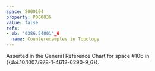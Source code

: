 ```yaml
---
space: S000104
property: P000036
value: false
refs:
- zb: "0386.54001"_6
  name: Counterexamples in Topology
---
```


Asserted in the General Reference Chart for space #106 in
{{doi:10.1007/978-1-4612-6290-9_6}}.
